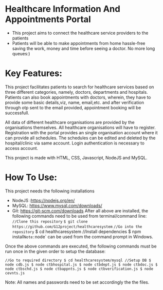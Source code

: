 # Healthcare Information And Appointments Portal

- This project aims to connect the healthcare service providers to the patients
- Patients will be able to make appointments from home hassle-free saving the work, money and time before seeing a doctor. No more long queues:)

# Key Features:
This project facilitates patients to search for healthcare services based on three different categories, namely, doctors, departments and hospitals. Patients can also book appointments with doctors, wherein, they have to provide some basic details,viz, name, email,etc. and after verification through otp sent to the email provided, appointment booking will be successfull.

All data of different healthcare organisations are provided by the organisations themselves. All healthcare organisations will have to register. Registration with the portal provides an single organisation account where it can provide all schedules. The schedules can be edited and deleted by the hospital/clinic via same account. Login authentication is necessary to access account.


This project is made with HTML, CSS, Javascript, NodeJS and MySQL.

# How To Use:

This project needs the following installations
- NodeJS :https://nodejs.org/en/
- MySQL: https://www.mysql.com/downloads/
- Git: https://git-scm.com/downloads
After all above are installed, the following commands need to be used from terminal/command line:
`//Clone this repository`
`$ git clone https://github.com/G12project/healthcaresystem`
`//Go into the repository`
$ cd healthcaresystem
//Install dependencies
$ npm install`
Note: `node` can be used from the command prompt in Windows.

Once the above commands are executed, the following commands must be run once in the given order to setup the database:

`//Go to required directory
$ cd healthcaresystem/mysql
//Setup DB
$ node cdb.js
$ node ctbhospital.js
$ node ctbdept.js
$ node ctbdoc.js
$ node ctbschd.js
$ node ctbappnts.js
$ node ctbverification.js
$ node cevnts.js`

Note: All names and passwords need to be set accordingly the the files.
